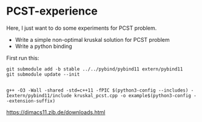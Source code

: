 # PCST-experience
Here, I just want to do some experiments for PCST problem.
- Write a simple non-optimal kruskal solution for PCST problem
- Write a python binding


First run this:
```
git submodule add -b stable ../../pybind/pybind11 extern/pybind11
git submodule update --init


g++ -O3 -Wall -shared -std=c++11 -fPIC $(python3-config --includes) -Iextern/pybind11/include kruskal_pcst.cpp -o example$(python3-config --extension-suffix)

```

https://dimacs11.zib.de/downloads.html
